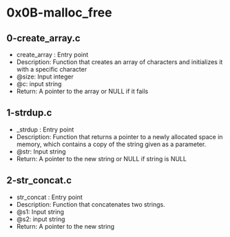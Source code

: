 # 0x0B-malloc_free
## 0-create_array.c
* create_array : Entry point
* Description: Function that creates an array of characters and initializes it with a specific character
* @size: Input integer
* @c: input string
* Return: A pointer to the array or NULL if it fails
## 1-strdup.c
* _strdup : Entry point
* Description: Function that returns a pointer to a newly allocated space in memory, which contains a copy of the string given as a parameter.
* @str: Input string
* Return: A pointer to the new string or NULL if string is NULL
## 2-str_concat.c
* str_concat : Entry point
* Description: Function that concatenates two strings.
* @s1: Input string
* @s2: input string
* Return: A pointer to the new string
